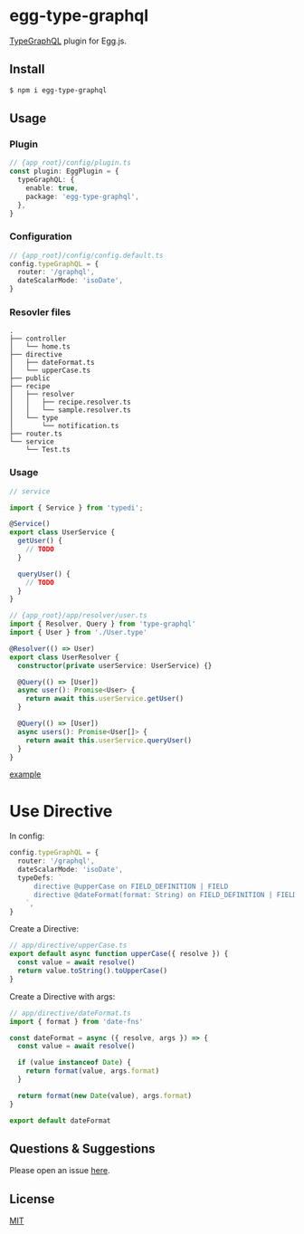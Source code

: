 # egg-type-graphql

[TypeGraphQL](https://typegraphql.ml/) plugin for Egg.js.
<!-- 
[![NPM version][npm-image]][npm-url]
[![npm download][download-image]][download-url]

[npm-image]: https://img.shields.io/npm/v/egg-type-graphql.svg?style=flat-square
[npm-url]: https://npmjs.org/package/egg-type-graphql
[download-image]: https://img.shields.io/npm/dm/egg-type-graphql.svg?style=flat-square
[download-url]: https://npmjs.org/package/egg-type-graphql 
-->

<!--
Description here.
-->

## Install

```bash
$ npm i egg-type-graphql
```

## Usage

### Plugin

```ts
// {app_root}/config/plugin.ts
const plugin: EggPlugin = {
  typeGraphQL: {
    enable: true,
    package: 'egg-type-graphql',
  },
}
```

### Configuration

```ts
// {app_root}/config/config.default.ts
config.typeGraphQL = {
  router: '/graphql',
  dateScalarMode: 'isoDate',
}
```

### Resovler files

```shell
.
├── controller
│   └── home.ts
├── directive
│   ├── dateFormat.ts
│   └── upperCase.ts
├── public
├── recipe
│   ├── resolver
│   │   ├── recipe.resolver.ts
│   │   └── sample.resolver.ts
│   └── type
│       └── notification.ts
├── router.ts
└── service
    └── Test.ts
```

### Usage

```ts
// service

import { Service } from 'typedi';

@Service()
export class UserService {
  getUser() {
    // TODO
  }

  queryUser() {
    // TODO
  }
}

```


```ts
// {app_root}/app/resolver/user.ts
import { Resolver, Query } from 'type-graphql'
import { User } from './User.type'

@Resolver(() => User)
export class UserResolver {
  constructor(private userService: UserService) {}

  @Query(() => [User])
  async user(): Promise<User> {
    return await this.userService.getUser()
  }

  @Query(() => [User])
  async users(): Promise<User[]> {
    return await this.userService.queryUser()
  }
}
```

[example](http://192.168.100.3:8080/HX/egg-type-graphql/tree/master/example)

# Use Directive

In config:

```ts
config.typeGraphQL = {
  router: '/graphql',
  dateScalarMode: 'isoDate',
  typeDefs: `
      directive @upperCase on FIELD_DEFINITION | FIELD
      directive @dateFormat(format: String) on FIELD_DEFINITION | FIELD
    `,
}
```

Create a Directive:

```ts
// app/directive/upperCase.ts
export default async function upperCase({ resolve }) {
  const value = await resolve()
  return value.toString().toUpperCase()
}
```

Create a Directive with args:

```ts
// app/directive/dateFormat.ts
import { format } from 'date-fns'

const dateFormat = async ({ resolve, args }) => {
  const value = await resolve()

  if (value instanceof Date) {
    return format(value, args.format)
  }

  return format(new Date(value), args.format)
}

export default dateFormat
```

## Questions & Suggestions

Please open an issue [here](http://192.168.100.3:8080/HX/egg-type-graphql/issues).

## License

[MIT](LICENSE)

